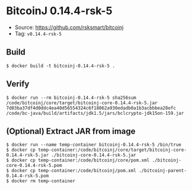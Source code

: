 # BitcoinJ 0.14.4-rsk-5

* Source: https://github.com/rsksmart/bitcoinj
* Tag: `v0.14.4-rsk-5`

## Build

```
$ docker build -t bitcoinj-0.14.4-rsk-5 .
```

## Verify

```
$ docker run --rm bitcoinj-0.14.4-rsk-5 sha256sum /code/bitcoinj/core/target/bitcoinj-core-0.14.4-rsk-5.jar
7d03ba37df4d0ddc4ea40d56554324c6f18062a930edadb0a1b3acbbbea28efc  /code/bc-java/build/artifacts/jdk1.5/jars/bclcrypto-jdk15on-159.jar
```

## (Optional) Extract JAR from image

```
$ docker run --name temp-container bitcoinj-0.14.4-rsk-5 /bin/true
$ docker cp temp-container:/code/bitcoinj/core/target/bitcoinj-core-0.14.4-rsk-5.jar ./bitcoinj-core-0.14.4-rsk-5.jar
$ docker cp temp-container:/code/bitcoinj/core/pom.xml ./bitcoinj-core-0.14.4-rsk-5.pom
$ docker cp temp-container:/code/bitcoinj/pom.xml ./bitcoinj-parent-0.14.4-rsk-5.pom
$ docker rm temp-container
```
